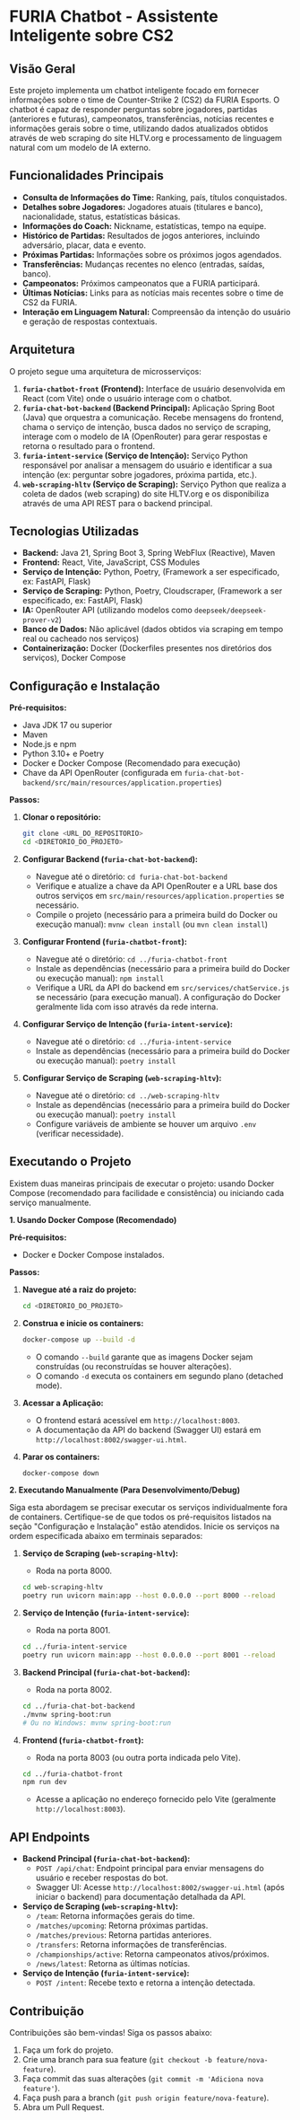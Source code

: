 # FURIA Chatbot - Assistente Inteligente sobre CS2

## Visão Geral

Este projeto implementa um chatbot inteligente focado em fornecer informações sobre o time de Counter-Strike 2 (CS2) da FURIA Esports. O chatbot é capaz de responder perguntas sobre jogadores, partidas (anteriores e futuras), campeonatos, transferências, notícias recentes e informações gerais sobre o time, utilizando dados atualizados obtidos através de web scraping do site HLTV.org e processamento de linguagem natural com um modelo de IA externo.

## Funcionalidades Principais

*   **Consulta de Informações do Time:** Ranking, país, títulos conquistados.
*   **Detalhes sobre Jogadores:** Jogadores atuais (titulares e banco), nacionalidade, status, estatísticas básicas.
*   **Informações do Coach:** Nickname, estatísticas, tempo na equipe.
*   **Histórico de Partidas:** Resultados de jogos anteriores, incluindo adversário, placar, data e evento.
*   **Próximas Partidas:** Informações sobre os próximos jogos agendados.
*   **Transferências:** Mudanças recentes no elenco (entradas, saídas, banco).
*   **Campeonatos:** Próximos campeonatos que a FURIA participará.
*   **Últimas Notícias:** Links para as notícias mais recentes sobre o time de CS2 da FURIA.
*   **Interação em Linguagem Natural:** Compreensão da intenção do usuário e geração de respostas contextuais.

## Arquitetura

O projeto segue uma arquitetura de microsserviços:

1.  **`furia-chatbot-front` (Frontend):** Interface de usuário desenvolvida em React (com Vite) onde o usuário interage com o chatbot.
2.  **`furia-chat-bot-backend` (Backend Principal):** Aplicação Spring Boot (Java) que orquestra a comunicação. Recebe mensagens do frontend, chama o serviço de intenção, busca dados no serviço de scraping, interage com o modelo de IA (OpenRouter) para gerar respostas e retorna o resultado para o frontend.
3.  **`furia-intent-service` (Serviço de Intenção):** Serviço Python responsável por analisar a mensagem do usuário e identificar a sua intenção (ex: perguntar sobre jogadores, próxima partida, etc.).
4.  **`web-scraping-hltv` (Serviço de Scraping):** Serviço Python que realiza a coleta de dados (web scraping) do site HLTV.org e os disponibiliza através de uma API REST para o backend principal.

## Tecnologias Utilizadas

*   **Backend:** Java 21, Spring Boot 3, Spring WebFlux (Reactive), Maven
*   **Frontend:** React, Vite, JavaScript, CSS Modules
*   **Serviço de Intenção:** Python, Poetry, (Framework a ser especificado, ex: FastAPI, Flask)
*   **Serviço de Scraping:** Python, Poetry, Cloudscraper, (Framework a ser especificado, ex: FastAPI, Flask)
*   **IA:** OpenRouter API (utilizando modelos como `deepseek/deepseek-prover-v2`)
*   **Banco de Dados:** Não aplicável (dados obtidos via scraping em tempo real ou cacheado nos serviços)
*   **Containerização:** Docker (Dockerfiles presentes nos diretórios dos serviços), Docker Compose

## Configuração e Instalação

**Pré-requisitos:**
*   Java JDK 17 ou superior
*   Maven
*   Node.js e npm
*   Python 3.10+ e Poetry
*   Docker e Docker Compose (Recomendado para execução)
*   Chave da API OpenRouter (configurada em `furia-chat-bot-backend/src/main/resources/application.properties`)

**Passos:**

1.  **Clonar o repositório:**
    ```bash
    git clone <URL_DO_REPOSITORIO>
    cd <DIRETORIO_DO_PROJETO>
    ```

2.  **Configurar Backend (`furia-chat-bot-backend`):**
    *   Navegue até o diretório: `cd furia-chat-bot-backend`
    *   Verifique e atualize a chave da API OpenRouter e a URL base dos outros serviços em `src/main/resources/application.properties` se necessário.
    *   Compile o projeto (necessário para a primeira build do Docker ou execução manual): `mvnw clean install` (ou `mvn clean install`)

3.  **Configurar Frontend (`furia-chatbot-front`):**
    *   Navegue até o diretório: `cd ../furia-chatbot-front`
    *   Instale as dependências (necessário para a primeira build do Docker ou execução manual): `npm install`
    *   Verifique a URL da API do backend em `src/services/chatService.js` se necessário (para execução manual). A configuração do Docker geralmente lida com isso através da rede interna.

4.  **Configurar Serviço de Intenção (`furia-intent-service`):**
    *   Navegue até o diretório: `cd ../furia-intent-service`
    *   Instale as dependências (necessário para a primeira build do Docker ou execução manual): `poetry install`

5.  **Configurar Serviço de Scraping (`web-scraping-hltv`):**
    *   Navegue até o diretório: `cd ../web-scraping-hltv`
    *   Instale as dependências (necessário para a primeira build do Docker ou execução manual): `poetry install`
    *   Configure variáveis de ambiente se houver um arquivo `.env` (verificar necessidade).

## Executando o Projeto

Existem duas maneiras principais de executar o projeto: usando Docker Compose (recomendado para facilidade e consistência) ou iniciando cada serviço manualmente.

**1. Usando Docker Compose (Recomendado)**

**Pré-requisitos:**
*   Docker e Docker Compose instalados.

**Passos:**

1.  **Navegue até a raiz do projeto:**
    ```bash
    cd <DIRETORIO_DO_PROJETO>
    ```
2.  **Construa e inicie os containers:**
    ```bash
    docker-compose up --build -d
    ```
    *   O comando `--build` garante que as imagens Docker sejam construídas (ou reconstruídas se houver alterações).
    *   O comando `-d` executa os containers em segundo plano (detached mode).

3.  **Acessar a Aplicação:**
    *   O frontend estará acessível em `http://localhost:8003`.
    *   A documentação da API do backend (Swagger UI) estará em `http://localhost:8002/swagger-ui.html`.

4.  **Parar os containers:**
    ```bash
    docker-compose down
    ```

**2. Executando Manualmente (Para Desenvolvimento/Debug)**

Siga esta abordagem se precisar executar os serviços individualmente fora de containers. Certifique-se de que todos os pré-requisitos listados na seção "Configuração e Instalação" estão atendidos. Inicie os serviços na ordem especificada abaixo em terminais separados:

1.  **Serviço de Scraping (`web-scraping-hltv`):**
    *   Roda na porta 8000.
    ```bash
    cd web-scraping-hltv
    poetry run uvicorn main:app --host 0.0.0.0 --port 8000 --reload
    ```

2.  **Serviço de Intenção (`furia-intent-service`):**
    *   Roda na porta 8001.
    ```bash
    cd ../furia-intent-service
    poetry run uvicorn main:app --host 0.0.0.0 --port 8001 --reload
    ```

3.  **Backend Principal (`furia-chat-bot-backend`):**
    *   Roda na porta 8002.
    ```bash
    cd ../furia-chat-bot-backend
    ./mvnw spring-boot:run
    # Ou no Windows: mvnw spring-boot:run
    ```

4.  **Frontend (`furia-chatbot-front`):**
    *   Roda na porta 8003 (ou outra porta indicada pelo Vite).
    ```bash
    cd ../furia-chatbot-front
    npm run dev
    ```
    *   Acesse a aplicação no endereço fornecido pelo Vite (geralmente `http://localhost:8003`).

## API Endpoints

*   **Backend Principal (`furia-chat-bot-backend`):**
    *   `POST /api/chat`: Endpoint principal para enviar mensagens do usuário e receber respostas do bot.
    *   Swagger UI: Acesse `http://localhost:8002/swagger-ui.html` (após iniciar o backend) para documentação detalhada da API.
*   **Serviço de Scraping (`web-scraping-hltv`):**
    *   `/team`: Retorna informações gerais do time.
    *   `/matches/upcoming`: Retorna próximas partidas.
    *   `/matches/previous`: Retorna partidas anteriores.
    *   `/transfers`: Retorna informações de transferências.
    *   `/championships/active`: Retorna campeonatos ativos/próximos.
    *   `/news/latest`: Retorna as últimas notícias.
*   **Serviço de Intenção (`furia-intent-service`):**
    *   `POST /intent`: Recebe texto e retorna a intenção detectada.

## Contribuição

Contribuições são bem-vindas! Siga os passos abaixo:
1.  Faça um fork do projeto.
2.  Crie uma branch para sua feature (`git checkout -b feature/nova-feature`).
3.  Faça commit das suas alterações (`git commit -m 'Adiciona nova feature'`).
4.  Faça push para a branch (`git push origin feature/nova-feature`).
5.  Abra um Pull Request.